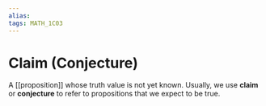 ```yaml
---
alias:
tags: MATH_1C03
---
```

# Claim (Conjecture)
A [[proposition]] whose truth value is not yet known. Usually, we use **claim** or **conjecture** to refer to propositions that we expect to be true.